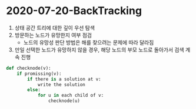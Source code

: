 # 2020-07-20-BackTracking

1. 상태 공간 트리에 대한 깊이 우선 탐색
2. 방문하는 노드가 유망한지 여부 점검
    - 노드의 유망성 판단 방법은 해를 찾으려는 문제에 따라 달라짐
3. 만일 선택한 노드가 유망하지 않을 경우, 해당 노드의 부모 노드로 돌아가서 검색 계속 진행

```python
def checknode(v):
	if promissing(v):
		if there is a solution at v:
			write the solution
		else:
			for u in each child of v:
				checknode(u)
```